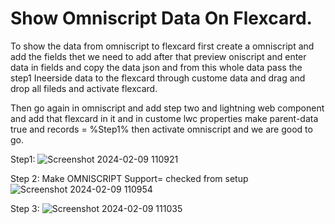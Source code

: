 # Show Omniscript Data On Flexcard.
<p>To show the data from omniscript to flexcard first create a omniscript and add the fields thet we need to add after that preview oniscript and enter data in fields and copy the data json and from this whole data pass the step1 Ineerside data to the flexcard through custome data and drag and drop all fileds and activate flexcard.</p>
<p>Then go again in omniscript and add step two and lightning web component and add that flexcard in it and in custome lwc properties make parent-data true and records = %Step1% then activate omniscript and we are good to go.</p>

Step1:
![Screenshot 2024-02-09 110921](https://github.com/gaurravlokhande/Salesforce-OmniStudio/assets/119065314/559c6222-c291-45eb-97a3-22d414fc7a1b)

Step 2:
Make OMNISCRIPT Support= checked from setup
![Screenshot 2024-02-09 110954](https://github.com/gaurravlokhande/Salesforce-OmniStudio/assets/119065314/1531ab31-814e-4b06-9c6a-860a85a3ea6e)

Step 3:
![Screenshot 2024-02-09 111035](https://github.com/gaurravlokhande/Salesforce-OmniStudio/assets/119065314/fdc5085e-fb42-48ef-a115-175cc61c569c)
